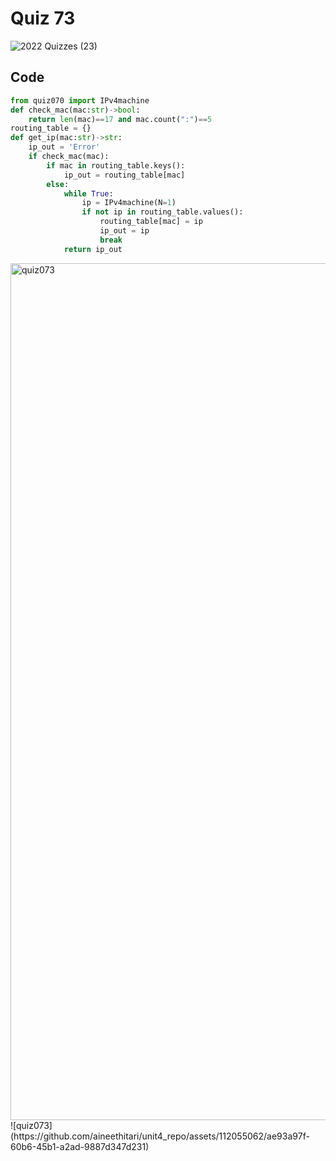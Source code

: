 # Quiz 73
![2022  Quizzes (23)](https://github.com/aineethitari/unit4_repo/assets/112055062/2e6786ac-1f35-47d5-a5e8-0fe3ae720c78)

## Code
```.py
from quiz070 import IPv4machine
def check_mac(mac:str)->bool:
    return len(mac)==17 and mac.count(":")==5
routing_table = {}
def get_ip(mac:str)->str:
    ip_out = 'Error'
    if check_mac(mac):
        if mac in routing_table.keys():
            ip_out = routing_table[mac]
        else:
            while True:
                ip = IPv4machine(N=1)
                if not ip in routing_table.values():
                    routing_table[mac] = ip
                    ip_out = ip
                    break
            return ip_out
```

<img width="1371" alt="quiz073" src="https://github.com/aineethitari/unit4_repo/assets/112055062/eb0f18e5-9932-4b28-b344-ba575bc357b9">
![quiz073](https://github.com/aineethitari/unit4_repo/assets/112055062/ae93a97f-60b6-45b1-a2ad-9887d347d231)
